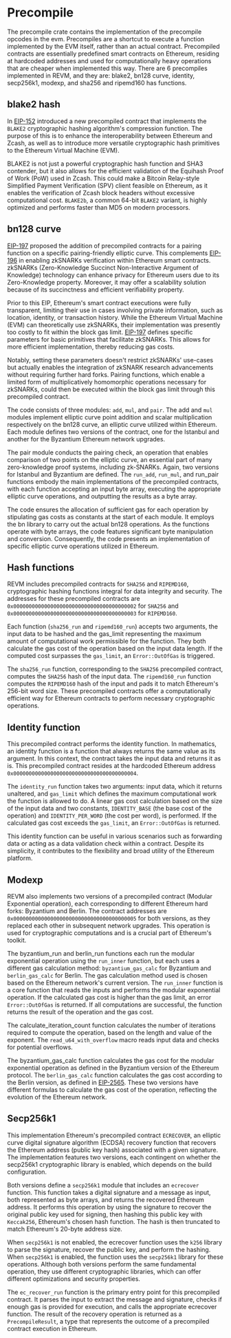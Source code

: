 # Precompile

The precompile crate contains the implementation of the precompile opcodes in the evm. Precompiles are a shortcut to execute a function implemented by the EVM itself, rather than an actual contract. Precompiled contracts are essentially predefined smart contracts on Ethereum, residing at hardcoded addresses and used for computationally heavy operations that are cheaper when implemented this way. There are 6 precompiles implemented in REVM, and they are: blake2, bn128 curve, identity, secp256k1, modexp, and sha256 and ripemd160 has functions.

## blake2 hash

In [EIP-152](https://eips.ethereum.org/EIPS/eip-152) introduced a new precompiled contract that implements the `BLAKE2` cryptographic hashing algorithm's compression function. The purpose of this is to enhance the interoperability between Ethereum and Zcash, as well as to introduce more versatile cryptographic hash primitives to the Ethereum Virtual Machine (EVM).

BLAKE2 is not just a powerful cryptographic hash function and SHA3 contender, but it also allows for the efficient validation of the Equihash Proof of Work (PoW) used in Zcash. This could make a Bitcoin Relay-style Simplified Payment Verification (SPV) client feasible on Ethereum, as it enables the verification of Zcash block headers without excessive computational cost. `BLAKE2b`, a common 64-bit `BLAKE2` variant, is highly optimized and performs faster than MD5 on modern processors.

## bn128 curve

[EIP-197](https://eips.ethereum.org/EIPS/eip-197) proposed the addition of precompiled contracts for a pairing function on a specific pairing-friendly elliptic curve. This complements [EIP-196](https://eips.ethereum.org/EIPS/eip-196) in enabling zkSNARKs verification within Ethereum smart contracts. zkSNARKs (Zero-Knowledge Succinct Non-Interactive Argument of Knowledge) technology can enhance privacy for Ethereum users due to its Zero-Knowledge property. Moreover, it may offer a scalability solution because of its succinctness and efficient verifiability property.

Prior to this EIP, Ethereum's smart contract executions were fully transparent, limiting their use in cases involving private information, such as location, identity, or transaction history. While the Ethereum Virtual Machine (EVM) can theoretically use zkSNARKs, their implementation was presently too costly to fit within the block gas limit. [EIP-197](https://eips.ethereum.org/EIPS/eip-197) defines specific parameters for basic primitives that facilitate zkSNARKs. This allows for more efficient implementation, thereby reducing gas costs.

Notably, setting these parameters doesn't restrict zkSNARKs' use-cases but actually enables the integration of zkSNARK research advancements without requiring further hard forks. Pairing functions, which enable a limited form of multiplicatively homomorphic operations necessary for zkSNARKs, could then be executed within the block gas limit through this precompiled contract.

The code consists of three modules: `add`, `mul`, and `pair`. The add and `mul` modules implement elliptic curve point addition and scalar multiplication respectively on the bn128 curve, an elliptic curve utilized within Ethereum. Each module defines two versions of the contract, one for the Istanbul and another for the Byzantium Ethereum network upgrades.

The pair module conducts the pairing check, an operation that enables comparison of two points on the elliptic curve, an essential part of many zero-knowledge proof systems, including zk-SNARKs. Again, two versions for Istanbul and Byzantium are defined. The `run_add`, `run_mul`, and run_pair functions embody the main implementations of the precompiled contracts, with each function accepting an input byte array, executing the appropriate elliptic curve operations, and outputting the results as a byte array.

The code ensures the allocation of sufficient gas for each operation by stipulating gas costs as constants at the start of each module. It employs the bn library to carry out the actual bn128 operations. As the functions operate with byte arrays, the code features significant byte manipulation and conversion. Consequently, the code presents an implementation of specific elliptic curve operations utilized in Ethereum.

## Hash functions

REVM includes precompiled contracts for `SHA256` and `RIPEMD160`, cryptographic hashing functions integral for data integrity and security. The addresses for these precompiled contracts are `0x0000000000000000000000000000000000000002` for `SHA256` and `0x0000000000000000000000000000000000000003` for `RIPEMD160`.

Each function (`sha256_run` and `ripemd160_run`) accepts two arguments, the input data to be hashed and the gas_limit representing the maximum amount of computational work permissible for the function. They both calculate the gas cost of the operation based on the input data length. If the computed cost surpasses the `gas_limit`, an `Error::OutOfGas` is triggered.

The `sha256_run` function, corresponding to the `SHA256` precompiled contract, computes the `SHA256` hash of the input data. The `ripemd160_run` function computes the `RIPEMD160` hash of the input and pads it to match Ethereum's 256-bit word size. These precompiled contracts offer a computationally efficient way for Ethereum contracts to perform necessary cryptographic operations.

## Identity function

This precompiled contract performs the identity function. In mathematics, an identity function is a function that always returns the same value as its argument. In this context, the contract takes the input data and returns it as is. This precompiled contract resides at the hardcoded Ethereum address `0x0000000000000000000000000000000000000004`.

The `identity_run` function takes two arguments: input data, which it returns unaltered, and `gas_limit` which defines the maximum computational work the function is allowed to do. A linear gas cost calculation based on the size of the input data and two constants, `IDENTITY_BASE` (the base cost of the operation) and `IDENTITY_PER_WORD` (the cost per word), is performed. If the calculated gas cost exceeds the `gas_limit`, an `Error::OutOfGas` is returned.

This identity function can be useful in various scenarios such as forwarding data or acting as a data validation check within a contract. Despite its simplicity, it contributes to the flexibility and broad utility of the Ethereum platform.

## Modexp

REVM also implements two versions of a precompiled contract (Modular Exponential operation), each corresponding to different Ethereum hard forks: Byzantium and Berlin. The contract addresses are `0x0000000000000000000000000000000000000005` for both versions, as they replaced each other in subsequent network upgrades. This operation is used for cryptographic computations and is a crucial part of Ethereum's toolkit.

The byzantium_run and berlin_run functions each run the modular exponential operation using the `run_inner` function, but each uses a different gas calculation method: `byzantium_gas_calc` for Byzantium and `berlin_gas_calc` for Berlin. The gas calculation method used is chosen based on the Ethereum network's current version. The `run_inner` function is a core function that reads the inputs and performs the modular exponential operation. If the calculated gas cost is higher than the gas limit, an error `Error::OutOfGas` is returned. If all computations are successful, the function returns the result of the operation and the gas cost.

The calculate_iteration_count function calculates the number of iterations required to compute the operation, based on the length and value of the exponent. The `read_u64_with_overflow` macro reads input data and checks for potential overflows.

The byzantium_gas_calc function calculates the gas cost for the modular exponential operation as defined in the Byzantium version of the Ethereum protocol. The `berlin_gas_calc` function calculates the gas cost according to the Berlin version, as defined in [EIP-2565](https://eips.ethereum.org/EIPS/eip-2565). These two versions have different formulas to calculate the gas cost of the operation, reflecting the evolution of the Ethereum network.

## Secp256k1

This implementation Ethereum's precompiled contract `ECRECOVER`, an elliptic curve digital signature algorithm (ECDSA) recovery function that recovers the Ethereum address (public key hash) associated with a given signature. The implementation features two versions, each contingent on whether the secp256k1 cryptographic library is enabled, which depends on the build configuration.

Both versions define a `secp256k1` module that includes an `ecrecover` function. This function takes a digital signature and a message as input, both represented as byte arrays, and returns the recovered Ethereum address. It performs this operation by using the signature to recover the original public key used for signing, then hashing this public key with `Keccak256`, Ethereum's chosen hash function. The hash is then truncated to match Ethereum's 20-byte address size.

When `secp256k1` is not enabled, the ecrecover function uses the `k256` library to parse the signature, recover the public key, and perform the hashing. When `secp256k1` is enabled, the function uses the `secp256k1` library for these operations. Although both versions perform the same fundamental operation, they use different cryptographic libraries, which can offer different optimizations and security properties.

The `ec_recover_run` function is the primary entry point for this precompiled contract. It parses the input to extract the message and signature, checks if enough gas is provided for execution, and calls the appropriate ecrecover function. The result of the recovery operation is returned as a `PrecompileResult`, a type that represents the outcome of a precompiled contract execution in Ethereum.
